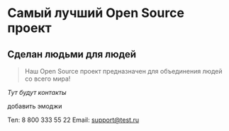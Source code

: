 # Самый лучший Open Source проект

## Сделан людьми для людей

> Наш Open Source проект предназначен для объединения людей со всего мира!

_Тут будут контакты_

добавить эмоджи 

Тел: 8 800 333 55 22
Email: support@test.ru
